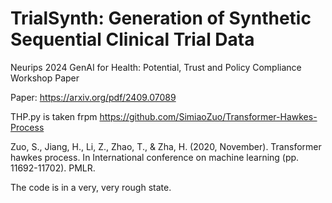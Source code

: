 # TrialSynth: Generation of Synthetic Sequential Clinical Trial Data

Neurips 2024 GenAI for Health: Potential, Trust and Policy Compliance Workshop Paper

Paper: https://arxiv.org/pdf/2409.07089


THP.py is taken frpm https://github.com/SimiaoZuo/Transformer-Hawkes-Process

Zuo, S., Jiang, H., Li, Z., Zhao, T., & Zha, H. (2020, November). Transformer hawkes process. In International conference on machine learning (pp. 11692-11702). PMLR.

The code is in a very, very rough state. 
